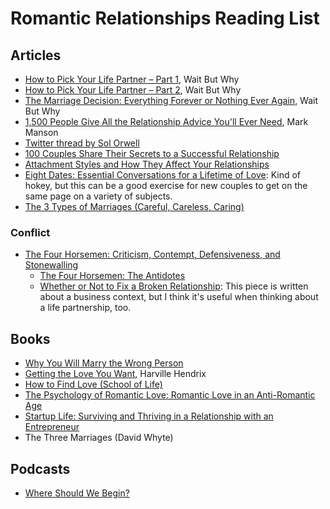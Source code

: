 # Romantic Relationships Reading List

## Articles
- [How to Pick Your Life Partner – Part 1](https://waitbutwhy.com/2014/02/pick-life-partner.html), Wait But Why
- [How to Pick Your Life Partner – Part 2](https://waitbutwhy.com/2014/02/pick-life-partner-part-2.html), Wait But Why
- [The Marriage Decision: Everything Forever or Nothing Ever Again](https://waitbutwhy.com/2016/09/marriage-decision.html), Wait But Why
- [1,500 People Give All the Relationship Advice You'll Ever Need](https://markmanson.net/relationship-advice), Mark Manson
- [Twitter thread by Sol Orwell](https://twitter.com/sol_orwell/status/1206941391999385600?s=12)
- [100 Couples Share Their Secrets to a Successful Relationship](https://theprofile.substack.com/p/100-couples-share-their-secrets-to)
- [Attachment Styles and How They Affect Your Relationships](https://markmanson.net/attachment-styles)
- [Eight Dates: Essential Conversations for a Lifetime of Love](https://www.amazon.com/Eight-Dates-Essential-Conversations-Lifetime/dp/1523504463/): Kind of hokey, but this can be a good exercise for new couples to get on the same page on a variety of subjects.
- [The 3 Types of Marriages (Careful, Careless, Caring)](https://www.jaysongaddis.com/the-3-types-of-marriages/)

### Conflict
- [The Four Horsemen: Criticism, Contempt, Defensiveness, and Stonewalling](https://www.gottman.com/blog/the-four-horsemen-recognizing-criticism-contempt-defensiveness-and-stonewalling/)
  - [The Four Horsemen: The Antidotes](https://www.gottman.com/blog/the-four-horsemen-the-antidotes/)
  - [Whether or Not to Fix a Broken Relationship](https://www.edbatista.com/2022/10/whether-or-not-to-fix-a-broken-relationship.html): This piece is written about a business context, but I think it's useful when thinking about a life partnership, too.

## Books
- [Why You Will Marry the Wrong Person](https://www.theschooloflife.com/shop/us/tsol-press-why-you-will-marry-the-wrong-person/)
- [Getting the Love You Want](https://www.amazon.com/Getting-Love-You-Want-Anniversary/dp/0805087001), Harville Hendrix
- [How to Find Love (School of Life)](https://www.amazon.com/How-Find-Love-Essay-Books/dp/0995573697)
- [The Psychology of Romantic Love: Romantic Love in an Anti-Romantic Age](https://www.amazon.com/Psychology-Romantic-Love-Anti-Romantic-Age/dp/1585426253)
- [Startup Life: Surviving and Thriving in a Relationship with an Entrepreneur](https://www.amazon.com/Startup-Life-Surviving-Relationship-Entrepreneur/dp/1118443640/)
- The Three Marriages (David Whyte)

## Podcasts
- [Where Should We Begin?](https://whereshouldwebegin.estherperel.com)

